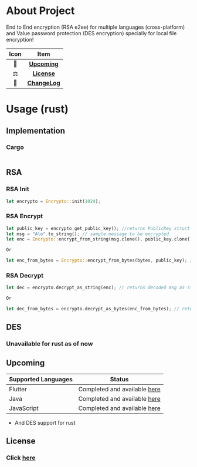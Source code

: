 # About Project
End to End encryption (RSA e2ee) for multiple languages (cross-platform) and Value password protection (DES encryption) specially for local file encryption!


| Icon |             Item              |
|:----:|:-----------------------------:|
|  🥳  |   [**Upcoming**](#Upcoming)   |
|  ⚖️  |    [**License**](#License)    |
|  📝  | [**ChangeLog**](CHANGELOG.md) |

# Usage (rust)

## Implementation
### Cargo
```xml

```

## RSA


### RSA Init

```rust
let encrypto = Encrypto::init(1024);
```
### RSA Encrypt
```rust
let public_key = encrypto.get_public_key(); //returns PublicKey struct
let msg = "Alo".to_string(); // sample message to be encrypted 
let enc = Encrypto::encrypt_from_string(msg.clone(), public_key.clone()); // returns encrypted msg as base64 string

Or

let enc_from_bytes = Encrypto::encrypt_from_bytes(bytes, public_key); // returns encrypted bytes as base64 string

```

### RSA Decrypt

```rust
let dec = encrypto.decrypt_as_string(enc); // returns decoded msg as string

Or

let dec_from_bytes = encrypto.decrypt_as_bytes(enc_from_bytes); // returns bytes as Vec<u8>
```

## DES
### Unavailable for rust as of now

## Upcoming

| Supported Languages | Status                                                                                                    |
|---------------------|-----------------------------------------------------------------------------------------------------------|
| Flutter             | Completed and available [here](https://github.com/ssddcodes/stunning-encrypto/edit/encrypto/tree/flutter) |
| Java                | Completed and available [here](https://github.com/ssddcodes/stunning-encrypto/)                           |
| JavaScript          | Completed and available [here](https://github.com/ssddcodes/stunning-encrypto/edit/encrypto/tree/js)      |

* And DES support for rust

## License

### Click [here](https://github.com/ssddcodes/stunning-encryptio/blob/encrypto/LICENSE.md)
